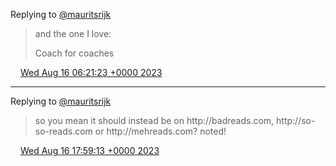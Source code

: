 Replying to [@mauritsrijk](https://twitter.com/mauritsrijk/status/1691571566402814406)

> and the one I love:   
>   
> Coach for coaches

<img src="../../media/tweet.ico" width="12" /> [Wed Aug 16 06:21:23 +0000 2023](https://twitter.com/DromerDenker/status/1691696639474327964)

----

Replying to [@mauritsrijk](https://twitter.com/mauritsrijk/status/1691764528931897704)

> so you mean it should instead be on http://badreads\.com, http://so\-so\-reads\.com or http://mehreads\.com? noted\!

<img src="../../media/tweet.ico" width="12" /> [Wed Aug 16 17:59:13 +0000 2023](https://twitter.com/DromerDenker/status/1691872254743785598)
